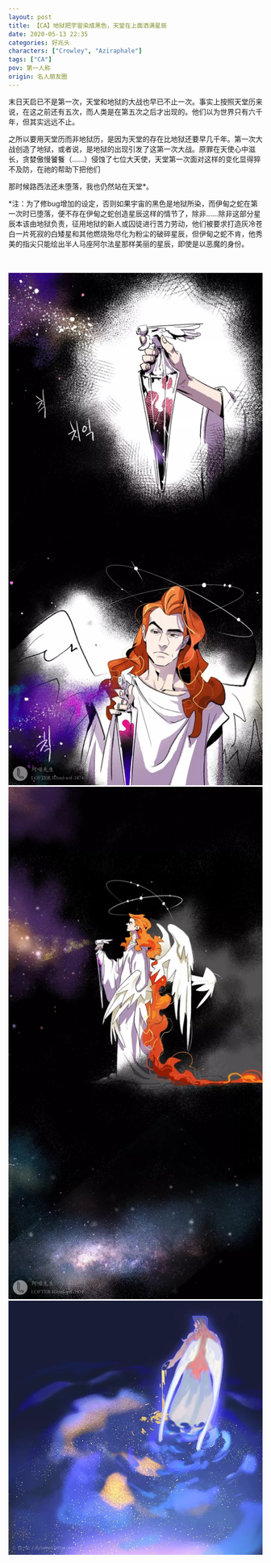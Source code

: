 ```yaml
---
layout: post
title: 【CA】地狱把宇宙染成黑色，天堂在上面洒满星辰
date: 2020-05-13 22:35
categories: 好兆头
characters: ["Crowley", "Aziraphale"]
tags: ["CA"]
pov: 第一人称
origin: 名人朋友圈
---
```


末日天启已不是第一次，天堂和地狱的大战也早已不止一次。事实上按照天堂历来说，在这之前还有五次，而人类是在第五次之后才出现的。他们以为世界只有六千年，但其实远远不止。

之所以要用天堂历而非地狱历，是因为天堂的存在比地狱还要早几千年。第一次大战创造了地狱，或者说，是地狱的出现引发了这第一次大战。原罪在天使心中滋长，贪婪傲慢饕餮（……）侵蚀了七位大天使，天堂第一次面对这样的变化显得猝不及防，在祂的帮助下把他们

那时候路西法还未堕落，我也仍然站在天堂\*。


\*注：为了修bug增加的设定，否则如果宇宙的黑色是地狱所染，而伊甸之蛇在第一次时已堕落，便不存在伊甸之蛇创造星辰这样的情节了，除非……除非这部分星辰本该由地狱负责，征用地狱的新人或囚徒进行苦力劳动，他们被要求打造灰冷苍白一片死寂的白矮星和其他燃烧殆尽化为粉尘的破碎星辰，但伊甸之蛇不肯，他秀美的指尖只能绘出半人马座阿尔法星那样美丽的星辰，即使是以恶魔的身份。


<br><br>
![](https://raw.githubusercontent.com/junesirius/junesirius.github.io/master/assets/images/mrpyq/2020-05-13-CA-Create-star-1.jpg)
<br>
![](https://raw.githubusercontent.com/junesirius/junesirius.github.io/master/assets/images/mrpyq/2020-05-13-CA-Create-star-2.jpg)
<br>
![](https://raw.githubusercontent.com/junesirius/junesirius.github.io/master/assets/images/mrpyq/2020-05-13-CA-Create-star-3.jpg)

